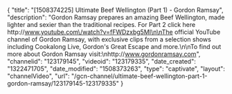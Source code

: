 {
    "title": "[1508374225] Ultimate Beef Wellington (Part 1)  - Gordon Ramsay",
    "description": "Gordon Ramsay prepares an amazing Beef Wellington, made lighter and sexier than the traditional recipes. For Part 2 click here http:\/\/www.youtube.com\/watch?v=fFWDzxbg5MI\n\nThe official YouTube channel of Gordon Ramsay, with exclusive clips from a selection shows including Cookalong Live, Gordon's Great Escape and more.\n\nTo find out more about Gordon Ramsay visit:\nhttp:\/\/www.gordonramsay.com",
    "channelid": "123179145",
    "videoid": "123179335",
    "date_created": "1322471705",
    "date_modified": "1508373263",
    "type": "captivate",
    "layout": "channelVideo",
    "url": "\/gcn-channel\/ultimate-beef-wellington-part-1-gordon-ramsay\/123179145-123179335"
}